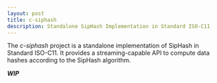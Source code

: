 ```yaml
---
layout: post
title: c-siphash
description: Standalone SipHash Implementation in Standard ISO-C11
---
```

The *c-siphash* project is a standalone implementation of SipHash in Standard
ISO-C11. It provides a streaming-capable API to compute data hashes according
to the SipHash algorithm.

***WIP***
